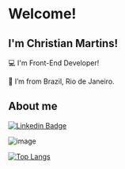 # Welcome!

## I'm Christian Martins!

:computer: I'm Front-End Developer!

:house_with_garden: I’m from Brazil, Rio de Janeiro.

## About me

[![Linkedin Badge](https://img.shields.io/badge/-LinkedIn-blue?style=flat-square&logo=Linkedin&logoColor=white&link=chrmartins)]( chrmartins)

![image]({https://img.shields.io/badge/Gmail-D14836?style=for-the-badge&logo=gmail&logoColor=white})

[![Top Langs](https://github-readme-stats.vercel.app/api/top-langs/?username=chrmartins&layout=compact)](https://github.com/chrmartins/github-readme-stats)
